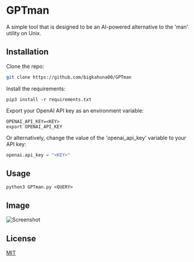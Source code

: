 # GPTman

A simple tool that is designed to be an AI-powered alternative to the 'man' utility on Unix.

## Installation

Clone the repo:

```bash
git clone https://github.com/bigkahuna00/GPTman
```

Install the requirements:

```
pip3 install -r requirements.txt
```
Export your OpenAI API key as an environment variable:
```
OPENAI_API_KEY=<KEY>
export OPENAI_API_KEY
```
Or alternatively, change the value of the 'openai_api_key' variable to your API key:

```python
openai.api_key = "<KEY>"
```

## Usage

```
python3 GPTman.py <QUERY>
```

## Image
![Screenshot](https://i.imgur.com/OwfT8vo.png)

## License
[MIT](https://github.com/bigkahuna00/GPTman/blob/main/LICENSE)
